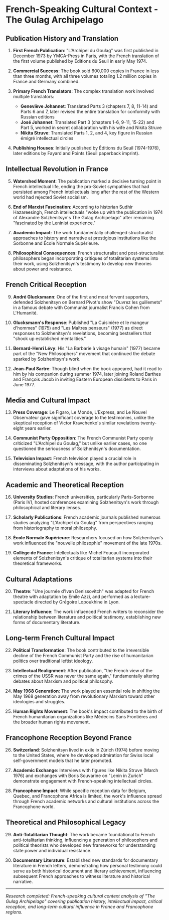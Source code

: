 # French-Speaking Cultural Context - The Gulag Archipelago

## Publication History and Translation

1. **First French Publication**: "L'Archipel du Goulag" was first published in December 1973 by YMCA-Press in Paris, with the French translation of the first volume published by Éditions du Seuil in early May 1974.

2. **Commercial Success**: The book sold 600,000 copies in France in less than three months, with all three volumes totaling 1.2 million copies in France and Germany combined.

3. **Primary French Translators**: The complex translation work involved multiple translators:
   - **Geneviève Johannet**: Translated Parts 3 (chapters 7, 8, 11-14) and Parts 6 and 7, later revised the entire translation for conformity with Russian editions
   - **José Johannet**: Translated Part 3 (chapters 1-6, 9-11, 15-22) and Part 5, worked in secret collaboration with his wife and Nikita Struve
   - **Nikita Struve**: Translated Parts 1, 2, and 4, key figure in Russian émigré intellectual circles

4. **Publishing Houses**: Initially published by Éditions du Seuil (1974-1976), later editions by Fayard and Points (Seuil paperback imprint).

## Intellectual Revolution in France

5. **Watershed Moment**: The publication marked a decisive turning point in French intellectual life, ending the pro-Soviet sympathies that had persisted among French intellectuals long after the rest of the Western world had rejected Soviet socialism.

6. **End of Marxist Fascination**: According to historian Sudhir Hazareesingh, French intellectuals "woke up with the publication in 1974 of Alexandre Solzhenitsyn's The Gulag Archipelago" after remaining "fascinated by the Leninist experience."

7. **Academic Impact**: The work fundamentally challenged structuralist approaches to history and narrative at prestigious institutions like the Sorbonne and École Normale Supérieure.

8. **Philosophical Consequences**: French structuralist and post-structuralist philosophers began incorporating critiques of totalitarian systems into their work, using Solzhenitsyn's testimony to develop new theories about power and resistance.

## French Critical Reception

9. **André Glucksmann**: One of the first and most fervent supporters, defended Solzhenitsyn on Bernard Pivot's show "Ouvrez les guillemets" in a famous debate with Communist journalist Francis Cohen from L'Humanité.

10. **Glucksmann's Response**: Published "La Cuisinière et le mangeur d'hommes" (1975) and "Les Maîtres penseurs" (1977) as direct responses to Solzhenitsyn's revelations, becoming bestsellers that "shook up established mentalities."

11. **Bernard-Henri Lévy**: His "La Barbarie à visage humain" (1977) became part of the "New Philosophers" movement that continued the debate sparked by Solzhenitsyn's work.

12. **Jean-Paul Sartre**: Though blind when the book appeared, had it read to him by his companion during summer 1974, later joining Roland Barthes and François Jacob in inviting Eastern European dissidents to Paris in June 1977.

## Media and Cultural Impact

13. **Press Coverage**: Le Figaro, Le Monde, L'Express, and Le Nouvel Observateur gave significant coverage to the testimonies, unlike the skeptical reception of Victor Kravchenko's similar revelations twenty-eight years earlier.

14. **Communist Party Opposition**: The French Communist Party openly criticized "L'Archipel du Goulag," but unlike earlier cases, no one questioned the seriousness of Solzhenitsyn's documentation.

15. **Television Impact**: French television played a crucial role in disseminating Solzhenitsyn's message, with the author participating in interviews about adaptations of his works.

## Academic and Theoretical Reception

16. **University Studies**: French universities, particularly Paris-Sorbonne (Paris IV), hosted conferences examining Solzhenitsyn's work through philosophical and literary lenses.

17. **Scholarly Publications**: French academic journals published numerous studies analyzing "L'Archipel du Goulag" from perspectives ranging from historiography to moral philosophy.

18. **École Normale Supérieure**: Researchers focused on how Solzhenitsyn's work influenced the "nouvelle philosophie" movement of the late 1970s.

19. **Collège de France**: Intellectuals like Michel Foucault incorporated elements of Solzhenitsyn's critique of totalitarian systems into their theoretical frameworks.

## Cultural Adaptations

20. **Theatre**: "Une journée d'Ivan Denissovitch" was adapted for French theatre with adaptation by Emile Azzi, and performed as a lecture-spectacle directed by Grégoire Lopoukhine in Lyon.

21. **Literary Influence**: The work influenced French writers to reconsider the relationship between literature and political testimony, establishing new forms of documentary literature.

## Long-term French Cultural Impact

22. **Political Transformation**: The book contributed to the irreversible decline of the French Communist Party and the rise of humanitarian politics over traditional leftist ideology.

23. **Intellectual Realignment**: After publication, "the French view of the crimes of the USSR was never the same again," fundamentally altering debates about Marxism and political philosophy.

24. **May 1968 Generation**: The work played an essential role in shifting the May 1968 generation away from revolutionary Marxism toward other ideologies and struggles.

25. **Human Rights Movement**: The book's impact contributed to the birth of French humanitarian organizations like Médecins Sans Frontières and the broader human rights movement.

## Francophone Reception Beyond France

26. **Switzerland**: Solzhenitsyn lived in exile in Zürich (1974) before moving to the United States, where he developed admiration for Swiss local self-government models that he later promoted.

27. **Academic Exchange**: Interviews with figures like Nikita Struve (March 1976) and exchanges with Boris Souvarine on "Lenin in Zurich" demonstrate engagement with French-speaking intellectual circles.

28. **Francophone Impact**: While specific reception data for Belgium, Quebec, and Francophone Africa is limited, the work's influence spread through French academic networks and cultural institutions across the Francophone world.

## Theoretical and Philosophical Legacy

29. **Anti-Totalitarian Thought**: The work became foundational to French anti-totalitarian thinking, influencing a generation of philosophers and political theorists who developed new frameworks for understanding state power and individual resistance.

30. **Documentary Literature**: Established new standards for documentary literature in French letters, demonstrating how personal testimony could serve as both historical document and literary achievement, influencing subsequent French approaches to witness literature and historical narrative.

---
*Research completed: French-speaking cultural context analysis of "The Gulag Archipelago" covering publication history, intellectual impact, critical reception, and long-term cultural influence in France and Francophone regions.*